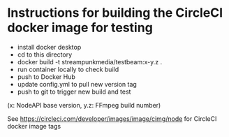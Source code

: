 # Instructions for building the CircleCI docker image for testing

- install docker desktop
- cd to this directory
- docker build -t streampunkmedia/testbeam:x-y.z .
- run container locally to check build
- push to Docker Hub
- update config.yml to pull new version tag
- push to git to trigger new build and test

(x: NodeAPI base version, y.z: FFmpeg build number)

See https://circleci.com/developer/images/image/cimg/node for CircleCI docker image tags
